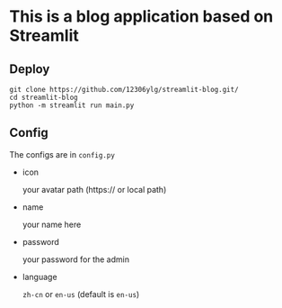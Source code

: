 # This is a blog application based on Streamlit

## Deploy

```shell
git clone https://github.com/12306ylg/streamlit-blog.git/
cd streamlit-blog
python -m streamlit run main.py
```

## Config

The configs are in `config.py`

* icon
  
  your avatar path (https:// or local path)
* name

  your name here
* password

  your password for the admin
* language
  
  `zh-cn` or `en-us` (default is `en-us`)
